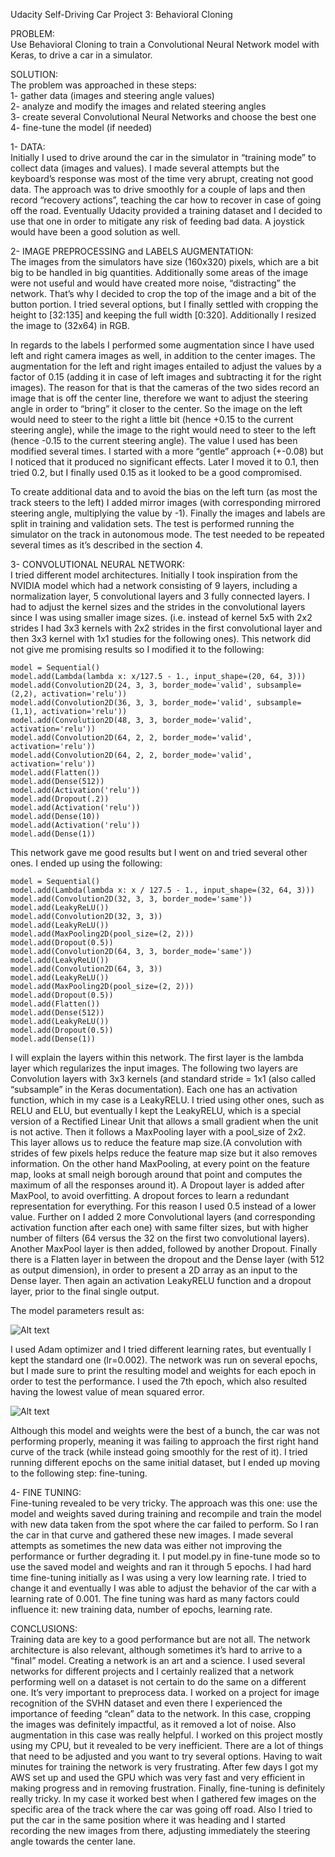 Udacity Self-Driving Car Project 3: Behavioral Cloning

PROBLEM: <br>
Use Behavioral Cloning to train a Convolutional Neural Network model with Keras, to drive a car in a simulator.


SOLUTION:<br>
The problem was approached in these steps:<br>
1- gather data (images and steering angle values)<br>
2- analyze and modify the images and related steering angles<br>
3- create several Convolutional Neural Networks and choose the best one<br>
4- fine-tune the model (if needed)<br>

1- DATA:<br>
Initially I used to drive around the car in the simulator in “training mode” to collect data (images and values). I made several attempts but the keyboard’s response was most of the time very abrupt, creating not good data.
The approach was to drive smoothly for a couple of laps and then record “recovery actions”, teaching the car how to recover in case of going off the road.
Eventually Udacity provided a training dataset and I decided to use that one in order to mitigate any risk of feeding bad data. A joystick would have been a good solution as well.


2- IMAGE PREPROCESSING and LABELS AUGMENTATION:<br>
The images from the simulators have size (160x320) pixels, which are a bit big to be handled in big quantities.
Additionally some areas of the image were not useful and would have created more noise, “distracting” the network. 
That’s why I decided to crop the top of the image and a bit of the button portion. I tried several options, but I finally settled with cropping the height to [32:135] and keeping the full width [0:320].
Additionally I resized the image to (32x64) in RGB.

In regards to the labels I performed some augmentation since I have used left and right camera images as well, in addition to the center images.
The augmentation for the left and right images entailed to adjust the values by a factor of 0.15 (adding it in case of left images and subtracting it for the right images).
The reason for that is that the cameras of the two sides record an image that is off the center line, therefore we want to adjust the steering angle in order to “bring” it closer to the center.
So the image on the left would need to steer to the right a little bit (hence +0.15 to the current steering angle), while the image to the right would need to steer to the left (hence -0.15 to the current steering angle).
The value I used has been modified several times. I started with a more “gentle” approach (+-0.08) but I noticed that it produced no significant effects. Later I moved it to 0.1, then tried 0.2, but I finally used 0.15 as it looked to be a good compromised.

 To create additional data and to avoid the bias on the left turn (as most the track steers to the left) I added mirror images (with corresponding mirrored steering angle, multiplying the value by -1).
Finally the images and labels are split in training and validation sets. The test is performed running the simulator on the track in autonomous mode.
The test needed to be repeated several times as it’s described in the section 4.

3- CONVOLUTIONAL NEURAL NETWORK:<br>
I tried different model architectures. Initially I took inspiration from the NVIDIA model which had a network consisting of 9 layers, including a normalization layer, 5 convolutional layers
and 3 fully connected layers.
I had to adjust the kernel sizes and the strides in the convolutional layers since I was using smaller image sizes. (i.e. instead of kernel 5x5 with 2x2 strides I had 3x3 kernels with 2x2 strides in the first convolutional layer and then 3x3 kernel with 1x1 studies for the following ones). 
This network did not give me promising results so I modified it to the following:

    model = Sequential()
    model.add(Lambda(lambda x: x/127.5 - 1., input_shape=(20, 64, 3)))
    model.add(Convolution2D(24, 3, 3, border_mode='valid', subsample=(2,2), activation='relu'))
    model.add(Convolution2D(36, 3, 3, border_mode='valid', subsample=(1,1), activation='relu'))
    model.add(Convolution2D(48, 3, 3, border_mode='valid', activation='relu'))
    model.add(Convolution2D(64, 2, 2, border_mode='valid', activation='relu'))
    model.add(Convolution2D(64, 2, 2, border_mode='valid', activation='relu'))
    model.add(Flatten())
    model.add(Dense(512))
    model.add(Activation('relu'))
    model.add(Dropout(.2))
    model.add(Activation('relu'))
    model.add(Dense(10))
    model.add(Activation('relu'))
    model.add(Dense(1))

This network gave me good results but I went on and tried several other ones. I ended up using the following:

    model = Sequential()
    model.add(Lambda(lambda x: x / 127.5 - 1., input_shape=(32, 64, 3)))
    model.add(Convolution2D(32, 3, 3, border_mode='same'))
    model.add(LeakyReLU())
    model.add(Convolution2D(32, 3, 3))
    model.add(LeakyReLU())
    model.add(MaxPooling2D(pool_size=(2, 2)))
    model.add(Dropout(0.5))
    model.add(Convolution2D(64, 3, 3, border_mode='same'))
    model.add(LeakyReLU())
    model.add(Convolution2D(64, 3, 3))
    model.add(LeakyReLU())
    model.add(MaxPooling2D(pool_size=(2, 2)))
    model.add(Dropout(0.5))
    model.add(Flatten())
    model.add(Dense(512))
    model.add(LeakyReLU())
    model.add(Dropout(0.5))
    model.add(Dense(1))

I will explain the layers within this network.
The first layer is the lambda layer which regularizes the input images.
The following two layers are Convolution layers with 3x3 kernels (and standard stride = 1x1 (also called “subsample” in the Keras documentation).
Each one has an activation function, which in my case is a LeakyRELU. I tried using other ones, such as RELU and ELU, but eventually I kept the LeakyRELU, which is a special version of a Rectified Linear Unit that allows a small gradient when the unit is not active.
Then it follows a MaxPooling layer with a pool_size of 2x2.
This layer allows us to reduce the feature map size.(A convolution with strides of few pixels helps reduce the feature map size but it also removes information. On the other hand MaxPooling, at every point on the feature map, looks at small neigh borough around that point and computes the maximum of all the responses around it).
A Dropout layer is added after MaxPool, to avoid overfitting. A dropout forces to learn a redundant representation for everything. For this reason I used 0.5 instead of a lower value.
Further on I added 2 more Convolutional layers (and corresponding activation function after each one) with same filter sizes, but with higher number of filters (64 versus the 32 on the first two convolutional layers).
Another MaxPool layer is then added, followed by another Dropout.
Finally there is a Flatten layer in between the dropout and the Dense layer (with 512 as output dimension), in order to present a 2D array as an input to the Dense layer.
Then again an activation LeakyRELU function and a dropout layer, prior to the final single output.

The model parameters result as:

![Alt text](https://cloud.githubusercontent.com/assets/13647664/21406075/b94b5806-c797-11e6-9571-6aff694a7d2c.png)


I used Adam optimizer and I tried different learning rates, but eventually I kept the standard one (lr=0.002).
The network was run on several epochs, but I made sure to print the resulting model and weights for each epoch in order to test the performance.
I used the 7th epoch, which also resulted having the lowest value of mean squared error.

![Alt text](https://cloud.githubusercontent.com/assets/13647664/21406366/40f3de3a-c799-11e6-9ac6-9f7cb3eae549.png)


Although this model and weights were the best of a bunch, the car was not performing properly, meaning it was failing to approach the first right hand curve of the track (while instead going smoothly for the rest of it).
I tried running different epochs on the same initial dataset, but I ended up moving to the following step: fine-tuning.


4- FINE TUNING:<br>
Fine-tuning revealed to be very tricky. 
The approach was this one: use the model and weights saved during training and recompile and train the model with new data taken from the spot where the car failed to perform. 
So I ran the car in that curve and gathered these new images. I made several attempts as sometimes the new data was either not improving the performance or further degrading it.
I put model.py in fine-tune mode so to use the saved model and weights and ran it through 5 epochs.
I had hard time fine-tuning initially as I was using a very low learning rate. I tried to change it and eventually I was able to adjust the behavior of the car with a learning rate of 0.001.
The fine tuning was hard as many factors could influence it: new training data, number of epochs, learning rate.


CONCLUSIONS:<br>
Training data are key to a good performance but are not all. The network architecture is also relevant, although sometimes it’s hard to arrive to a “final” model. Creating a network is an art and a science. I used several networks for different projects and I certainly realized that a network performing well on a dataset is not certain to do the same on a different one.
It’s very important to preprocess data. I worked on a project for image recognition of the SVHN dataset and even there I experienced the importance of feeding “clean” data to the network.
In this case, cropping the images was definitely impactful, as it removed a lot of noise.
Also augmentation in this case was really helpful.
I worked on this project mostly using my CPU, but it revealed to be very inefficient. There are a lot of things that need to be adjusted and you want to try several options. Having to wait minutes for training the network is very frustrating.
After few days I got my AWS set up and used the GPU which was very fast and very efficient in making progress and in removing frustration.
Finally, fine-tuning is definitely really tricky. In my case it worked best when I gathered few images on the specific area of the track where the car was going off road. Also I tried to put the car in the same position where it was heading and I started recording the new images from there, adjusting immediately the steering angle towards the center lane.
